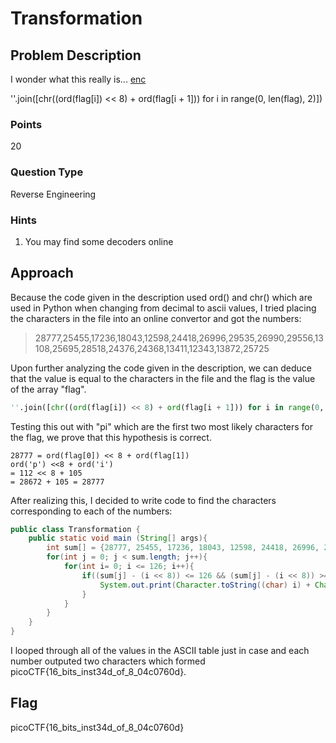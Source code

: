 # Transformation

## Problem Description

I wonder what this really is... [enc](./enc)

''.join([chr((ord(flag[i]) << 8) + ord(flag[i + 1])) for i in range(0, len(flag), 2)])

### Points

20

### Question Type

Reverse Engineering

### Hints

1. You may find some decoders online

## Approach

Because the code given in the description used ord() and chr() which are used in Python when changing from decimal to ascii values, I tried placing the characters in the file into an online convertor and got the numbers:

> 28777,25455,17236,18043,12598,24418,26996,29535,26990,29556,13108,25695,28518,24376,24368,13411,12343,13872,25725

Upon further analyzing the code given in the description, we can deduce that the value is equal to the characters in the file and the flag is the value of the array "flag".

```python
''.join([chr((ord(flag[i]) << 8) + ord(flag[i + 1])) for i in range(0, len(flag), 2)])
```

Testing this out with "pi" which are the first two most likely characters for the flag, we prove that this hypothesis is correct.

```text
28777 = ord(flag[0]) << 8 + ord(flag[1])
ord('p') <<8 + ord('i')
= 112 << 8 + 105
= 28672 + 105 = 28777
```

After realizing this, I decided to write code to find the characters corresponding to each of the numbers:

```java
public class Transformation {
    public static void main (String[] args){
        int sum[] = {28777, 25455, 17236, 18043, 12598, 24418, 26996, 29535, 26990, 29556, 13108, 25695, 28518, 24376, 24368, 13411, 12343, 13872, 25725};
        for(int j = 0; j < sum.length; j++){
            for(int i= 0; i <= 126; i++){
                if((sum[j] - (i << 8)) <= 126 && (sum[j] - (i << 8)) >= 0){
                    System.out.print(Character.toString((char) i) + Character.toString((char) (sum[j] - (i << 8))));
                }
            }
        }
    }
}
```

I looped through all of the values in the ASCII table just in case and each number outputed two characters which formed picoCTF{16_bits_inst34d_of_8_04c0760d}.

## Flag

picoCTF{16_bits_inst34d_of_8_04c0760d}
